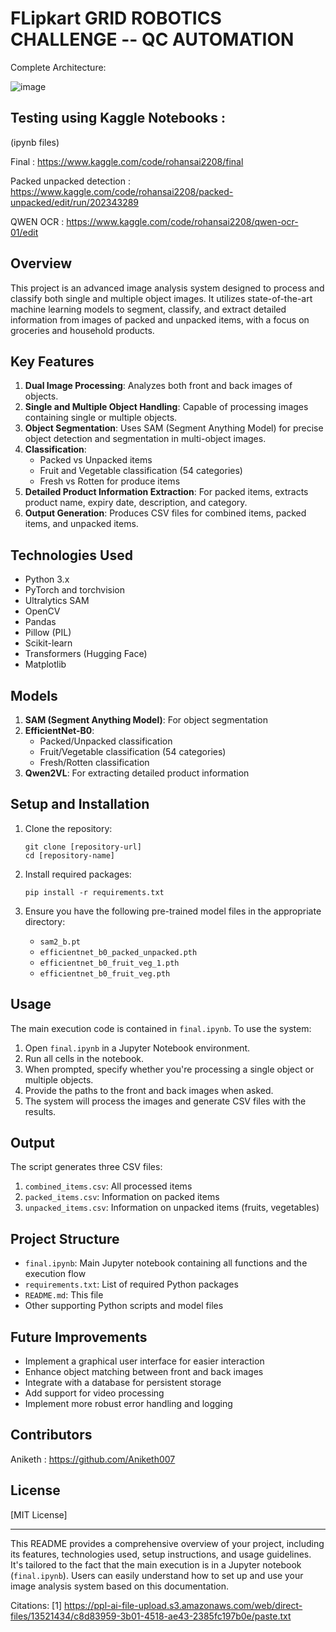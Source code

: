 
# FLipkart GRID ROBOTICS CHALLENGE -- QC AUTOMATION

Complete Architecture:

![image](https://github.com/user-attachments/assets/d393e05e-c866-4df0-9bf4-288637c5aa17)


## Testing using Kaggle Notebooks :
(ipynb files)

Final : https://www.kaggle.com/code/rohansai2208/final

Packed unpacked detection : https://www.kaggle.com/code/rohansai2208/packed-unpacked/edit/run/202343289

QWEN OCR : https://www.kaggle.com/code/rohansai2208/qwen-ocr-01/edit



## Overview

This project is an advanced image analysis system designed to process and classify both single and multiple object images. It utilizes state-of-the-art machine learning models to segment, classify, and extract detailed information from images of packed and unpacked items, with a focus on groceries and household products.

## Key Features

1. **Dual Image Processing**: Analyzes both front and back images of objects.
2. **Single and Multiple Object Handling**: Capable of processing images containing single or multiple objects.
3. **Object Segmentation**: Uses SAM (Segment Anything Model) for precise object detection and segmentation in multi-object images.
4. **Classification**: 
   - Packed vs Unpacked items
   - Fruit and Vegetable classification (54 categories)
   - Fresh vs Rotten for produce items
5. **Detailed Product Information Extraction**: For packed items, extracts product name, expiry date, description, and category.
6. **Output Generation**: Produces CSV files for combined items, packed items, and unpacked items.

## Technologies Used

- Python 3.x
- PyTorch and torchvision
- Ultralytics SAM
- OpenCV
- Pandas
- Pillow (PIL)
- Scikit-learn
- Transformers (Hugging Face)
- Matplotlib

## Models

1. **SAM (Segment Anything Model)**: For object segmentation
2. **EfficientNet-B0**: 
   - Packed/Unpacked classification
   - Fruit/Vegetable classification (54 categories)
   - Fresh/Rotten classification
3. **Qwen2VL**: For extracting detailed product information

## Setup and Installation

1. Clone the repository:
   ```
   git clone [repository-url]
   cd [repository-name]
   ```

2. Install required packages:
   ```
   pip install -r requirements.txt
   ```

3. Ensure you have the following pre-trained model files in the appropriate directory:
   - `sam2_b.pt`
   - `efficientnet_b0_packed_unpacked.pth`
   - `efficientnet_b0_fruit_veg_1.pth`
   - `efficientnet_b0_fruit_veg.pth`

## Usage

The main execution code is contained in `final.ipynb`. To use the system:

1. Open `final.ipynb` in a Jupyter Notebook environment.
2. Run all cells in the notebook.
3. When prompted, specify whether you're processing a single object or multiple objects.
4. Provide the paths to the front and back images when asked.
5. The system will process the images and generate CSV files with the results.

## Output

The script generates three CSV files:
1. `combined_items.csv`: All processed items
2. `packed_items.csv`: Information on packed items
3. `unpacked_items.csv`: Information on unpacked items (fruits, vegetables)

## Project Structure

- `final.ipynb`: Main Jupyter notebook containing all functions and the execution flow
- `requirements.txt`: List of required Python packages
- `README.md`: This file
- Other supporting Python scripts and model files

## Future Improvements

- Implement a graphical user interface for easier interaction
- Enhance object matching between front and back images
- Integrate with a database for persistent storage
- Add support for video processing
- Implement more robust error handling and logging

## Contributors

Aniketh : https://github.com/Aniketh007

## License

[MIT License]

---

This README provides a comprehensive overview of your project, including its features, technologies used, setup instructions, and usage guidelines. It's tailored to the fact that the main execution is in a Jupyter notebook (`final.ipynb`). Users can easily understand how to set up and use your image analysis system based on this documentation.

Citations:
[1] https://ppl-ai-file-upload.s3.amazonaws.com/web/direct-files/13521434/c8d83959-3b01-4518-ae43-2385fc197b0e/paste.txt

